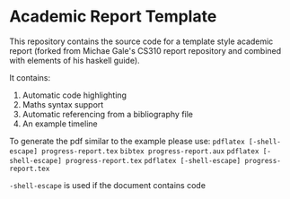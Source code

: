 # Academic Report Template

This repository contains the source code for a template style academic report (forked from Michae Gale's CS310 report repository and combined with elements of his haskell guide).

It contains:
1. Automatic code highlighting
2. Maths syntax support
3. Automatic referencing from a bibliography file
4. An example timeline

To generate the pdf similar to the example please use:
`pdflatex [-shell-escape] progress-report.tex`
`bibtex progress-report.aux`
`pdflatex [-shell-escape] progress-report.tex`
`pdflatex [-shell-escape] progress-report.tex`

`-shell-escape` is used if the document contains code
